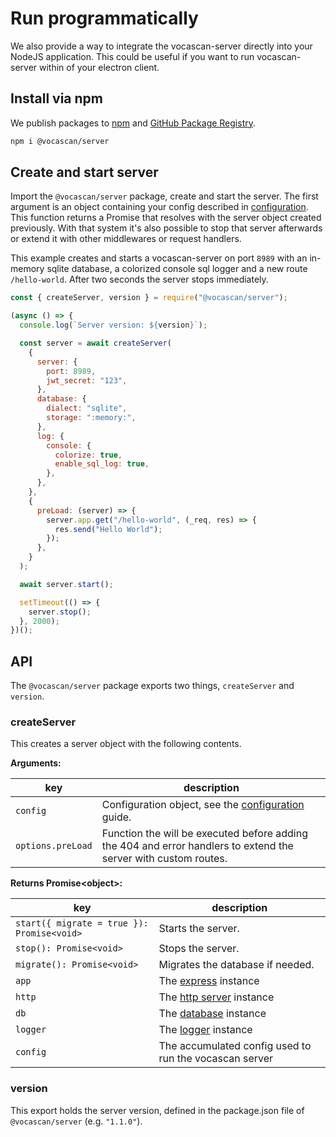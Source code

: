 # Run programmatically

We also provide a way to integrate the vocascan-server directly into your NodeJS application. This could be useful if
you want to run vocascan-server within of your electron client.

## Install via npm

We publish packages to [npm](https://npmjs.com/package/@vocascan/server) and
[GitHub Package Registry](https://github.com/vocascan/vocascan-server/packages/1077993).

```bash
npm i @vocascan/server
```

## Create and start server

Import the `@vocascan/server` package, create and start the server. The first argument is an object containing your
config described in [configuration](vocascan-server/configuration). This function returns a Promise that resolves with
the server object created previously. With that system it's also possible to stop that server afterwards or extend it
with other middlewares or request handlers.

This example creates and starts a vocascan-server on port `8989` with an in-memory sqlite database, a colorized console
sql logger and a new route `/hello-world`. After two seconds the server stops immediately.

```js
const { createServer, version } = require("@vocascan/server");

(async () => {
  console.log(`Server version: ${version}`);

  const server = await createServer(
    {
      server: {
        port: 8989,
        jwt_secret: "123",
      },
      database: {
        dialect: "sqlite",
        storage: ":memory:",
      },
      log: {
        console: {
          colorize: true,
          enable_sql_log: true,
        },
      },
    },
    {
      preLoad: (server) => {
        server.app.get("/hello-world", (_req, res) => {
          res.send("Hello World");
        });
      },
    }
  );

  await server.start();

  setTimeout(() => {
    server.stop();
  }, 2000);
})();
```

## API

The `@vocascan/server` package exports two things, `createServer` and `version`.

### createServer

This creates a server object with the following contents.

**Arguments:**

| key               | description                                                                                                     |
| ----------------- | --------------------------------------------------------------------------------------------------------------- |
| `config`          | Configuration object, see the [configuration](vocascan-server/configuration) guide.                             |
| `options.preLoad` | Function the will be executed before adding the 404 and error handlers to extend the server with custom routes. |

**Returns Promise\<object\>:**

| key                                        | description                                                                                             |
| ------------------------------------------ | ------------------------------------------------------------------------------------------------------- |
| `start({ migrate = true }): Promise<void>` | Starts the server.                                                                                      |
| `stop(): Promise<void>`                    | Stops the server.                                                                                       |
| `migrate(): Promise<void>`                 | Migrates the database if needed.                                                                        |
| `app`                                      | The [express](https://expressjs.com/en/4x/api.html#app) instance                                        |
| `http`                                     | The [http server](https://nodejs.org/api/http.html#class-httpserver) instance                           |
| `db`                                       | The [database](https://github.com/vocascan/vocascan-server/blob/main/database/index.js) instance        |
| `logger`                                   | The [logger](https://github.com/vocascan/vocascan-server/blob/main/app/config/logger/index.js) instance |
| `config`                                   | The accumulated config used to run the vocascan server                                                  |

### version

This export holds the server version, defined in the package.json file of `@vocascan/server` (e.g. `"1.1.0"`).
